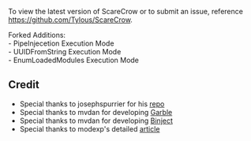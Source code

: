 To view the latest version of ScareCrow or to submit an issue, reference https://github.com/Tylous/ScareCrow.  

Forked Additions:   
      - PipeInjecetion Execution Mode  
      - UUIDFromString Execution Mode  
      - EnumLoadedModules Execution Mode  

## Credit 
* Special thanks to josephspurrier for his [repo](https://github.com/josephspurrier/goversioninfo)
* Special thanks to mvdan for developing [Garble](https://github.com/burrowers/garble)
* Special thanks to mvdan for developing [Binject](github.com/Binject/debug/pe)
* Special thanks to modexp's detailed [article]("https://www.mdsec.co.uk/2020/12/bypassing-user-mode-hooks-and-direct-invocation-of-system-calls-for-red-teams/")
